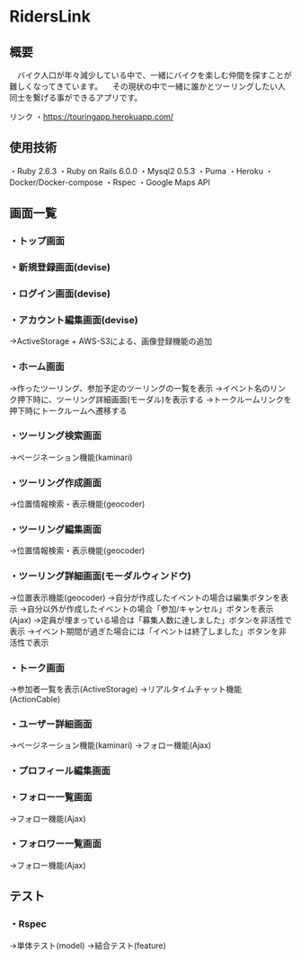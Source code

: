 
# RidersLink

## 概要
　バイク人口が年々減少している中で、一緒にバイクを楽しむ仲間を探すことが難しくなってきています。
　その現状の中で一緒に誰かとツーリングしたい人同士を繋げる事ができるアプリです。

  リンク
  ・https://touringapp.herokuapp.com/

## 使用技術

・Ruby 2.6.3
・Ruby on Rails 6.0.0
・Mysql2 0.5.3
・Puma
・Heroku
・Docker/Docker-compose
・Rspec
・Google Maps API

## 画面一覧
### ・トップ画面

### ・新規登録画面(devise)

### ・ログイン画面(devise)

### ・アカウント編集画面(devise)
  →ActiveStorage + AWS-S3による、画像登録機能の追加

### ・ホーム画面
  →作ったツーリング、参加予定のツーリングの一覧を表示
  →イベント名のリンク押下時に、ツーリング詳細画面(モーダル)を表示する
  →トークルームリンクを押下時にトークルームへ遷移する

### ・ツーリング検索画面
  →ページネーション機能(kaminari)

### ・ツーリング作成画面
  →位置情報検索・表示機能(geocoder)

### ・ツーリング編集画面
 →位置情報検索・表示機能(geocoder)

### ・ツーリング詳細画面(モーダルウィンドウ)
  →位置表示機能(geocoder)
  →自分が作成したイベントの場合は編集ボタンを表示
  →自分以外が作成したイベントの場合「参加/キャンセル」ボタンを表示(Ajax)
  →定員が埋まっている場合は「募集人数に達しました」ボタンを非活性で表示
  →イベント期間が過ぎた場合には「イベントは終了しました」ボタンを非活性で表示

### ・トーク画面
 →参加者一覧を表示(ActiveStorage)
 →リアルタイムチャット機能(ActionCable)

### ・ユーザー詳細画面
  →ページネーション機能(kaminari)
  →フォロー機能(Ajax)

### ・プロフィール編集画面

### ・フォロー一覧画面
  →フォロー機能(Ajax)

### ・フォロワー一覧画面
  →フォロー機能(Ajax)

## テスト
### ・Rspec
  →単体テスト(model)
  →結合テスト(feature)

